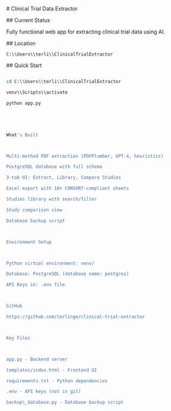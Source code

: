 \# Clinical Trial Data Extractor



\## Current Status

Fully functional web app for extracting clinical trial data using AI.



\## Location

`C:\\Users\\terli\\ClinicalTrialExtractor`



\## Quick Start

```bash

cd C:\\Users\\terli\\ClinicalTrialExtractor

venv\\Scripts\\activate

python app.py





What's Built



Multi-method PDF extraction (PDFPlumber, GPT-4, heuristics)

PostgreSQL database with full schema

3-tab UI: Extract, Library, Compare Studies

Excel export with 10+ CONSORT-compliant sheets

Studies library with search/filter

Study comparison view

Database backup script



Environment Setup



Python virtual environment: venv/

Database: PostgreSQL (database name: postgres)

API Keys in: .env file



GitHub

https://github.com/terlinge/clinical-trial-extractor



Key Files



app.py - Backend server

templates/index.html - Frontend UI

requirements.txt - Python dependencies

.env - API keys (not in git)

backup\_database.py - Database backup script

